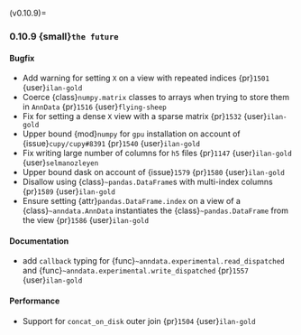 (v0.10.9)=
### 0.10.9 {small}`the future`

#### Bugfix

* Add warning for setting `X` on a view with repeated indices {pr}`1501` {user}`ilan-gold`
* Coerce {class}`numpy.matrix` classes to arrays when trying to store them in `AnnData` {pr}`1516` {user}`flying-sheep`
* Fix for setting a dense `X` view with a sparse matrix {pr}`1532` {user}`ilan-gold`
* Upper bound {mod}`numpy` for `gpu` installation on account of {issue}`cupy/cupy#8391` {pr}`1540` {user}`ilan-gold`
* Fix writing large number of columns for `h5` files {pr}`1147` {user}`ilan-gold` {user}`selmanozleyen`
* Upper bound dask on account of {issue}`1579` {pr}`1580` {user}`ilan-gold`
* Disallow using {class}`~pandas.DataFrame`s with multi-index columns {pr}`1589` {user}`ilan-gold`
* Ensure setting {attr}`pandas.DataFrame.index` on a view of a {class}`~anndata.AnnData` instantiates the {class}`~pandas.DataFrame` from the view {pr}`1586` {user}`ilan-gold`

#### Documentation

* add `callback` typing for {func}`~anndata.experimental.read_dispatched` and {func}`~anndata.experimental.write_dispatched` {pr}`1557` {user}`ilan-gold`

#### Performance

* Support for `concat_on_disk` outer join {pr}`1504` {user}`ilan-gold`
